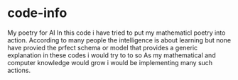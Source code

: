 # code-info
My poetry for AI
In this code i have tried to put my mathematicl poetry into action.
According to many people the intelligence is about learning but none have provied the prfect schema or model that provides a generic 
explanation in these codes i would try to to so 
As my mathematical and computer knowledge would grow i would be implementing many such actions.

